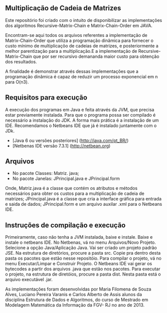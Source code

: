 ## Multiplicação de Cadeia de Matrizes

Este repositório foi criado com o intuito de disponibilizar as implementações dos algoritmos Recursive-Matrix-Chain e Matrix-Chain-Order  em JAVA.

Encontram-se aqui todos os arquivos referentes a implementação de Matrix-Chain-Order que utiliza a programação dinâmica para fornecer o custo mínimo de multiplicaçõo de cadeias de matrizes, e posteriormente a melhor parentização para a multiplicação.E a implementação de Recursive-Matrix-Chain que por ser recursivo  demananda maior custo para obtenção dos resultados.

A finalidade  é demonstrar através dessas implementações que a programação dinâmica é capaz
de reduzir um processo exponencial em n para O(n3).


## Requisitos para execução

A execução dos programas em Java e feita através da JVM, que precisa estar previamente instalada.
Para que o programa possa ser compilado é necessário a instalação do JDK. A forma mais prática
é a instalação de um IDE. Recomendamos o Netbeans IDE que já é instalado juntamente com o JDk.


- [Java 6 ou versões posteriores] (http://java.com/pt_BR/)
- [Netbenas IDE versão 7.3.1] (http://netbean.org)


## Arquivos

- No pacote Classes: Matriz. java;
- No pacote Janelas: JPrincipal.java e JPrincipal.form

Onde, Matriz.java é a classe que contém os atributos e métodos necessários para obter os custos para a multiplicação de cadeia de matrizes;
JPrincipal.java é a classe que cria a interface gráfica para entrada e saida de dados;
JPrincipal.form e um arquivo auxilar .xml para o Netbeans IDE.

## Instruções de compilação e execução

Primeiramente, caso não tenha a JVM instalada, baixe e instale.
Baixe e instale o netbeans IDE.
No Netbenas, vá no menu Arquivos/Novo Projeto. Selecione a opção Java/Aplicação Java. Vai ser criado um projeto padrão JSE.
Na estrutura de diretórios, procure a pasta src. Copie pra dentro desta pasta os pacotes que estão nesse repositóio.
Para compilar o projeto, vá no menu Executar/Limpar e Construir Projeto. O Netbeans IDE vai gerar os bytecodes a partir
dos arquivos .java que estão nos pacotes.
Para executar o projeto, na estrutura de diretóios, procure a pasta dist. Nesta pasta está o arquivo executável .jar.



As implementações  foram desenvolvidas  por  Maria Filomena de Souza Alves, Luciano Pereira Varanis e Carlos Alberto de Assis alunos da
disciplina Estrutura de Dados e Algoritmos, do curso de Mestrado em Modelagem Matemática da Informação da FGV- RJ no ano de 2013.




